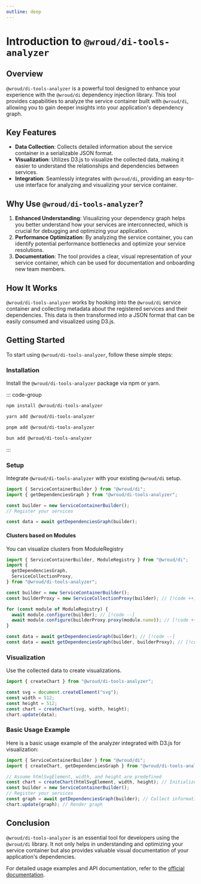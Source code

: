 ```yaml
---
outline: deep
---
```


# Introduction to `@wroud/di-tools-analyzer`

## Overview

`@wroud/di-tools-analyzer` is a powerful tool designed to enhance your experience with the `@wroud/di` dependency injection library. This tool provides capabilities to analyze the service container built with `@wroud/di`, allowing you to gain deeper insights into your application's dependency graph.

## Key Features

- **Data Collection**: Collects detailed information about the service container in a serializable JSON format.
- **Visualization**: Utilizes D3.js to visualize the collected data, making it easier to understand the relationships and dependencies between services.
- **Integration**: Seamlessly integrates with `@wroud/di`, providing an easy-to-use interface for analyzing and visualizing your service container.

## Why Use `@wroud/di-tools-analyzer`?

1. **Enhanced Understanding**: Visualizing your dependency graph helps you better understand how your services are interconnected, which is crucial for debugging and optimizing your application.
2. **Performance Optimization**: By analyzing the service container, you can identify potential performance bottlenecks and optimize your service resolutions.
3. **Documentation**: The tool provides a clear, visual representation of your service container, which can be used for documentation and onboarding new team members.

## How It Works

`@wroud/di-tools-analyzer` works by hooking into the `@wroud/di` service container and collecting metadata about the registered services and their dependencies. This data is then transformed into a JSON format that can be easily consumed and visualized using D3.js.

## Getting Started

To start using `@wroud/di-tools-analyzer`, follow these simple steps:

### Installation

Install the `@wroud/di-tools-analyzer` package via npm or yarn.

::: code-group

```sh [npm]
npm install @wroud/di-tools-analyzer
```

```sh [yarn]
yarn add @wroud/di-tools-analyzer
```

```sh [pnpm]
pnpm add @wroud/di-tools-analyzer
```

```sh [bun]
bun add @wroud/di-tools-analyzer
```

:::

### Setup

Integrate `@wroud/di-tools-analyzer` with your existing `@wroud/di` setup.

```javascript
import { ServiceContainerBuilder } from "@wroud/di";
import { getDependenciesGraph } from "@wroud/di-tools-analyzer";

const builder = new ServiceContainerBuilder();
// Register your services

const data = await getDependenciesGraph(builder);
```

#### Clusters based on Modules

You can visualize clusters from ModuleRegistry

```javascript
import { ServiceContainerBuilder, ModuleRegistry } from "@wroud/di";
import {
  getDependenciesGraph,
  ServiceCollectionProxy,
} from "@wroud/di-tools-analyzer";

const builder = new ServiceContainerBuilder();
const builderProxy = new ServiceCollectionProxy(builder); // [!code ++]

for (const module of ModuleRegistry) {
  await module.configure(builder); // [!code --]
  await module.configure(builderProxy.proxy(module.name)); // [!code ++]
}

const data = await getDependenciesGraph(builder); // [!code --]
const data = await getDependenciesGraph(builder, builderProxy); // [!code ++]
```

### Visualization

Use the collected data to create visualizations.

```javascript
import { createChart } from "@wroud/di-tools-analyzer";

const svg = document.createElement("svg");
const width = 512;
const height = 512;
const chart = createChart(svg, width, height);
chart.update(data);
```

### Basic Usage Example

Here is a basic usage example of the analyzer integrated with D3.js for visualization:

```javascript
import { ServiceContainerBuilder } from "@wroud/di";
import { createChart, getDependenciesGraph } from "@wroud/di-tools-analyzer";

// Assume htmlSvgElement, width, and height are predefined
const chart = createChart(htmlSvgElement, width, height); // Initialize D3.js
const builder = new ServiceContainerBuilder();
// Register your services
const graph = await getDependenciesGraph(builder); // Collect information about dependencies, data can be serialized with JSON.stringify()
chart.update(graph); // Render graph
```

## Conclusion

`@wroud/di-tools-analyzer` is an essential tool for developers using the `@wroud/di` library. It not only helps in understanding and optimizing your service container but also provides valuable visual documentation of your application's dependencies.

For detailed usage examples and API documentation, refer to the [official documentation](#).
